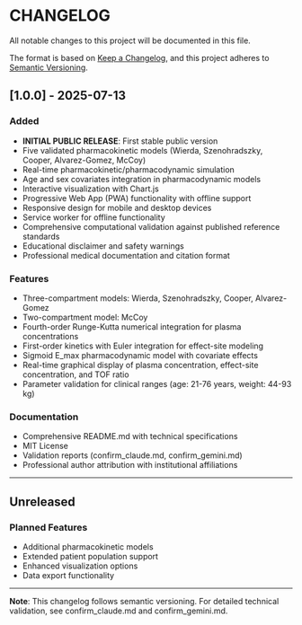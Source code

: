 # CHANGELOG

All notable changes to this project will be documented in this file.

The format is based on [Keep a Changelog](https://keepachangelog.com/en/1.0.0/),
and this project adheres to [Semantic Versioning](https://semver.org/spec/v2.0.0.html).

## [1.0.0] - 2025-07-13

### Added
- **INITIAL PUBLIC RELEASE**: First stable public version
- Five validated pharmacokinetic models (Wierda, Szenohradszky, Cooper, Alvarez-Gomez, McCoy)
- Real-time pharmacokinetic/pharmacodynamic simulation
- Age and sex covariates integration in pharmacodynamic models
- Interactive visualization with Chart.js
- Progressive Web App (PWA) functionality with offline support
- Responsive design for mobile and desktop devices
- Service worker for offline functionality
- Comprehensive computational validation against published reference standards
- Educational disclaimer and safety warnings
- Professional medical documentation and citation format

### Features
- Three-compartment models: Wierda, Szenohradszky, Cooper, Alvarez-Gomez
- Two-compartment model: McCoy
- Fourth-order Runge-Kutta numerical integration for plasma concentrations
- First-order kinetics with Euler integration for effect-site modeling
- Sigmoid E_max pharmacodynamic model with covariate effects
- Real-time graphical display of plasma concentration, effect-site concentration, and TOF ratio
- Parameter validation for clinical ranges (age: 21-76 years, weight: 44-93 kg)

### Documentation
- Comprehensive README.md with technical specifications
- MIT License
- Validation reports (confirm_claude.md, confirm_gemini.md)
- Professional author attribution with institutional affiliations

---

## Unreleased

### Planned Features
- Additional pharmacokinetic models
- Extended patient population support
- Enhanced visualization options
- Data export functionality

---

**Note**: This changelog follows semantic versioning. For detailed technical validation, see confirm_claude.md and confirm_gemini.md.
